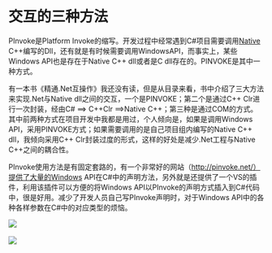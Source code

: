 # 交互的三种方法

PInvoke是Platform Invoke的缩写。开发过程中经常遇到C#项目需要调用[Native](https://so.csdn.net/so/search?q=Native&spm=1001.2101.3001.7020) C++编写的Dll，还有就是有时候需要调用WindowsAPI，而事实上，某些Windows API也是存在于Native C++ dll或者是C dll存在的。PINVOKE是其中一种方式。

有一本书《精通.Net互操作》我还没有读，但是从目录来看，书中介绍了三大方法来实现.Net与Native dll之间的交互，一个是PINVOKE；第二个是通过C++ Clr进行一次封装，经由C# ==> C++Clr ==>Native C++；第三种是通过COM的方式。其中前两种方式在项目开发中我都是用过，个人倾向是，如果是调用Windows API，采用PINVOKE方式；如果需要调用的是自己项目组内编写的Native C++ dll，我倾向采用C++ Clr封装过度的形式，这样的好处是减少.Net工程与Native C++之间的耦合性。

PInvoke使用方法是有固定套路的，有一个非常好的网站（http://pinvoke.net/）提供了大量的Windows API在C#中的声明方法，另外就是还提供了一个VS的插件，利用该插件可以方便的将Windows API以PInvoke的声明方式插入到C#​代码中，很是好用。减少了开发人员自己写PInvoke声明时，对于Windows API中的各种各样参数在C#中的对应类型的烦恼。

​![](https://img-blog.csdn.net/20150206104657537?watermark/2/text/aHR0cDovL2Jsb2cuY3Nkbi5uZXQvY3BwbG9n/font/5a6L5L2T/fontsize/400/fill/I0JBQkFCMA==/dissolve/70/gravity/SouthEast)​

​![](https://img-blog.csdn.net/20150206104720968?watermark/2/text/aHR0cDovL2Jsb2cuY3Nkbi5uZXQvY3BwbG9n/font/5a6L5L2T/fontsize/400/fill/I0JBQkFCMA==/dissolve/70/gravity/SouthEast)​
